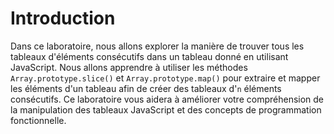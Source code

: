 # Introduction

Dans ce laboratoire, nous allons explorer la manière de trouver tous les tableaux d'éléments consécutifs dans un tableau donné en utilisant JavaScript. Nous allons apprendre à utiliser les méthodes `Array.prototype.slice()` et `Array.prototype.map()` pour extraire et mapper les éléments d'un tableau afin de créer des tableaux d'`n` éléments consécutifs. Ce laboratoire vous aidera à améliorer votre compréhension de la manipulation des tableaux JavaScript et des concepts de programmation fonctionnelle.
